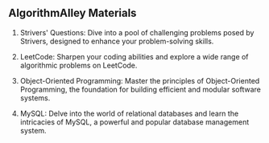 AlgorithmAlley Materials
------------------------

1.  Strivers' Questions: Dive into a pool of challenging problems posed by Strivers, designed to enhance your problem-solving skills.

2.  LeetCode: Sharpen your coding abilities and explore a wide range of algorithmic problems on LeetCode.

3.  Object-Oriented Programming: Master the principles of Object-Oriented Programming, the foundation for building efficient and modular software systems.

4.  MySQL: Delve into the world of relational databases and learn the intricacies of MySQL, a powerful and popular database management system.

